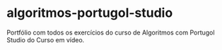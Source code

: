 # algoritmos-portugol-studio
 Portfólio com todos os exercícios do curso de Algoritmos com Portugol Studio do Curso em vídeo.
